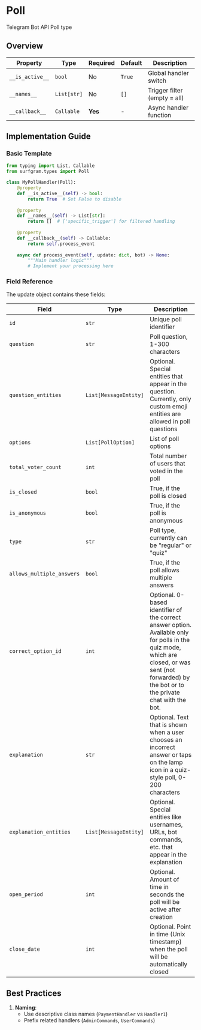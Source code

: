 # Poll

Telegram Bot API Poll type

## Overview

| Property        | Type               | Required | Default | Description                              |
|-----------------|--------------------|----------|---------|------------------------------------------|
| `__is_active__` | `bool`             | No       | `True`  | Global handler switch                   |
| `__names__`     | `List[str]`        | No       | `[]`    | Trigger filter (empty = all)            |
| `__callback__`  | `Callable`         | **Yes**  | -       | Async handler function                  |

## Implementation Guide

### Basic Template

```python
from typing import List, Callable
from surfgram.types import Poll

class MyPollHandler(Poll):    
    @property
    def __is_active__(self) -> bool:
        return True  # Set False to disable
        
    @property
    def __names__(self) -> List[str]:
        return []  # ['specific_trigger'] for filtered handling
        
    @property
    def __callback__(self) -> Callable:
        return self.process_event
        
    async def process_event(self, update: dict, bot) -> None:
        """Main handler logic"""
        # Implement your processing here
```

### Field Reference

The update object contains these fields:

| Field          | Type              | Description                     |
|----------------|-------------------|---------------------------------|
| `id` | `str` | Unique poll identifier |
| `question` | `str` | Poll question, 1-300 characters |
| `question_entities` | `List[MessageEntity]` | Optional. Special entities that appear in the question. Currently, only custom emoji entities are allowed in poll questions |
| `options` | `List[PollOption]` | List of poll options |
| `total_voter_count` | `int` | Total number of users that voted in the poll |
| `is_closed` | `bool` | True, if the poll is closed |
| `is_anonymous` | `bool` | True, if the poll is anonymous |
| `type` | `str` | Poll type, currently can be "regular" or "quiz" |
| `allows_multiple_answers` | `bool` | True, if the poll allows multiple answers |
| `correct_option_id` | `int` | Optional. 0-based identifier of the correct answer option. Available only for polls in the quiz mode, which are closed, or was sent (not forwarded) by the bot or to the private chat with the bot. |
| `explanation` | `str` | Optional. Text that is shown when a user chooses an incorrect answer or taps on the lamp icon in a quiz-style poll, 0-200 characters |
| `explanation_entities` | `List[MessageEntity]` | Optional. Special entities like usernames, URLs, bot commands, etc. that appear in the explanation |
| `open_period` | `int` | Optional. Amount of time in seconds the poll will be active after creation |
| `close_date` | `int` | Optional. Point in time (Unix timestamp) when the poll will be automatically closed |

## Best Practices

1. **Naming**: 
   - Use descriptive class names (`PaymentHandler` vs `Handler1`)
   - Prefix related handlers (`AdminCommands`, `UserCommands`)
